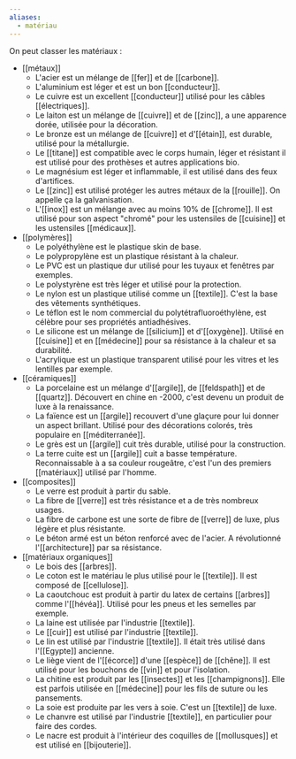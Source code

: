 ```yaml
---
aliases:
  - matériau
---
```

On peut classer les matériaux :
- [[métaux]]
	- L'acier est un mélange de [[fer]] et de [[carbone]].
	- L'aluminium est léger et est un bon [[conducteur]].
	- Le cuivre est un excellent [[conducteur]] utilisé pour les câbles [[électriques]].
	- Le laiton est un mélange de [[cuivre]] et de [[zinc]], a une apparence dorée, utilisée pour la décoration.
	- Le bronze est un mélange de [[cuivre]] et d'[[étain]], est durable, utilisé pour la métallurgie.
	- Le [[titane]] est compatible avec le corps humain, léger et résistant il est utilisé pour des prothèses et autres applications bio. 	
	- Le magnésium est léger et inflammable, il est utilisé dans des feux d'artifices.
	- Le [[zinc]] est utilisé protéger les autres métaux de la [[rouille]]. On appelle ça la galvanisation.
	- L'[[inox]] est un mélange avec au moins 10% de [[chrome]]. Il est utilisé pour son aspect "chromé" pour les ustensiles de [[cuisine]] et les ustensiles [[médicaux]].
- [[polymères]]
	- Le polyéthylène est le plastique skin de base.
	- Le polypropylène est un plastique résistant à la chaleur.
	- Le PVC est un plastique dur utilisé pour les tuyaux et fenêtres par exemples.
	- Le polystyrène est très léger et utilisé pour la protection.
	- Le nylon est un plastique utilisé comme un [[textile]]. C'est la base des vêtements synthétiques.
	- Le téflon est le nom commercial du polytétrafluoroéthylène, est célèbre pour ses propriétés antiadhésives.
	- Le silicone est un mélange de [[silicium]] et d'[[oxygène]]. Utilisé en [[cuisine]] et en [[médecine]] pour sa résistance à la chaleur et sa durabilité.
	- L'acrylique est un plastique transparent utilisé pour les vitres et les lentilles par exemple.
- [[céramiques]]
	- La porcelaine est un mélange d'[[argile]], de [[feldspath]] et de [[quartz]]. Découvert en chine en -2000, c'est devenu un produit de luxe à la renaissance.
	- La faïence est un [[argile]] recouvert d'une glaçure pour lui donner un aspect brillant. Utilisé pour des décorations colorés, très populaire en [[méditerranée]].
	- Le grès est un [[argile]] cuit très durable, utilisé pour la construction.
	- La terre cuite est un [[argile]] cuit a basse température. Reconnaissable à a sa couleur rougeâtre, c'est l'un des premiers [[matériaux]] utilisé par l'homme.
- [[composites]]
	- Le verre est produit à partir du sable.
	- La fibre de [[verre]] est très résistance et a de très nombreux usages.
	- La fibre de carbone est une sorte de fibre de [[verre]] de luxe, plus légère et plus résistante.
	- Le béton armé est un béton renforcé avec de l'acier. A révolutionné l'[[architecture]] par sa résistance.
- [[matériaux organiques]]
	- Le bois des [[arbres]].
	- Le coton est le matériau le plus utilisé pour le [[textile]]. Il est composé de [[cellulose]].
	- La caoutchouc est produit à partir du latex de certains [[arbres]] comme l'[[hévéa]]. Utilisé pour les pneus et les semelles par exemple.
	- La laine est utilisée par l'industrie [[textile]].
	- Le [[cuir]] est utilisé par l'industrie [[textile]].
	- Le lin est utilisé par l'industrie [[textile]]. Il était très utilisé dans l'[[Egypte]] ancienne.
	- Le liège vient de l'[[écorce]] d'une [[espèce]] de [[chêne]]. Il est utilisé pour les bouchons de [[vin]] et pour l'isolation.
	- La chitine est produit par les [[insectes]] et les [[champignons]]. Elle est parfois utilisée en [[médecine]] pour les fils de suture ou les pansements.
	- La soie est produite par les vers à soie. C'est un [[textile]] de luxe.
	- Le chanvre est utilisé par l'industrie [[textile]], en particulier pour faire des cordes.
	- Le nacre est produit à l'intérieur des coquilles de [[mollusques]] et est utilisé en [[bijouterie]].